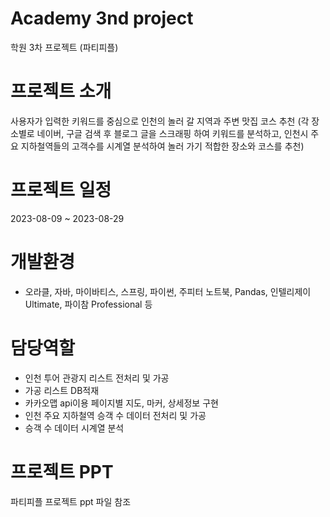 # Academy 3nd project
 학원 3차 프로젝트 (파티피플)

# 프로젝트 소개
 사용자가 입력한 키워드를 중심으로 인천의 놀러 갈 지역과 주변 맛집 코스 추천
(각 장소별로 네이버, 구글 검색 후 블로그 글을 스크래핑 하여 키워드를 분석하고, 인천시 주요 지하철역들의 고객수를 시계열 분석하여 놀러 가기 적합한 장소와 코스를 추천)

# 프로젝트 일정
 2023-08-09 ~ 2023-08-29

# 개발환경
 -	오라클, 자바, 마이바티스, 스프링, 파이썬, 주피터 노트북, Pandas, 인텔리제이 Ultimate, 파이참 Professional 등

# 담당역할
 -	인천 투어 관광지 리스트 전처리 및 가공 
 -	가공 리스트 DB적재
 -	카카오맵 api이용 페이지별 지도, 마커, 상세정보 구현 
 -	인천 주요 지하철역 승객 수 데이터 전처리 및 가공
 -	승객 수 데이터 시계열 분석

# 프로젝트 PPT
 파티피플 프로젝트 ppt 파일 참조
